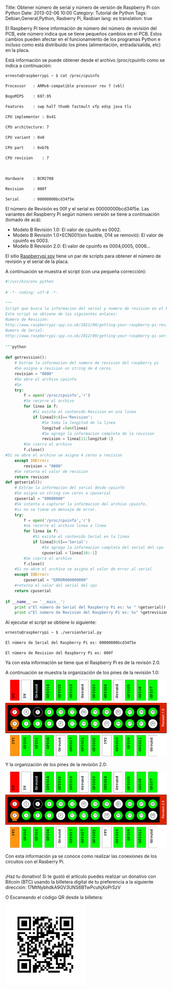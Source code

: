 Title: Obtener número de serial y número de versión de Raspberry Pi con Python
Date: 2013-02-06 10:00
Category: Tutorial de Python
Tags: Debian,General,Python, Rasberry Pi, Rasbian
lang: es
translation: true

El Raspberry Pi tiene información de número del número de revisión del PCB, este número indica que se tiene pequeños cambios en el PCB. Estos cambios pueden afectar en el funcionamiento de los programas Python e incluso como está distribuido los pines (alimentación, entrada/salida, etc) en la placa.

Está información se puede obtener desde el archivo /proc/cpuinfo como se indica a continuación:
```
ernesto@raspberrypi ~ $ cat /proc/cpuinfo 

Processor	: ARMv6-compatible processor rev 7 (v6l)

BogoMIPS	: 697.95

Features	: swp half thumb fastmult vfp edsp java tls 

CPU implementer	: 0x41

CPU architecture: 7

CPU variant	: 0x0

CPU part	: 0xb76

CPU revision	: 7



Hardware	: BCM2708

Revision	: 000f

Serial		: 00000000bcd34f5e

```

El número de Revisión es 00f y el serial es 00000000bcd34f5e.
Las variantes del Raspberry Pi según número versión se tiene a continuación (tomado de acá):

- Modelo B Revisión 1.0: El valor de cpuinfo es 0002.
- Modelo B Revisión 1.0+ECN001(sin fusible, D14 se removió): El valor de cpuinfo es 0003.
- Modelo B Revisión 2.0: El valor de cpuinfo es 0004,0005, 0006...

El sitio [Raspberrypi spy](https://www.raspberrypi-spy.co.uk/)  tiene un par de scripts para obtener el número de revisión y el serial de la placa.

A continuación se muestra el script (con una pequeña corrección):
```python
#!/usr/bin/env python

# -*- coding: utf-8 -*-

"""
Script que busca la informacion del serial y numero de revision en el Raspberry Pi.
Este script se obtiene de los siguientes enlaces:
Numero de Revision:
http://www.raspberrypi-spy.co.uk/2012/09/getting-your-raspberry-pi-revision-number-using-python/#more-574
Numero de Serial:
http://www.raspberrypi-spy.co.uk/2012/09/getting-your-raspberry-pi-serial-number-using-python/#more-570

"""python

def getrevision():
    # Extrae la informacion del numero de revision del raspberry pi
    #Se asigna a revision un string de 4 ceros.
    revision = "0000"
    #Se abre el archivo cpuinfo
    #Se 
    try:
        f = open('/proc/cpuinfo','r')
        #Se recorre el archivo
        for linea in f:
            #Si existe el contenido Revision en una linea
            if linea[0:8]=='Revision':
                #Se toma la longitud de la linea
                longitud =len(linea)
                #Se agrega la informacion completa de la revision
                revision = linea[11:longitud-1]
        #Se cierra el archivo
        f.close()
#Si no abre el archivo se asigna 4 ceros a revision
    except IOError:
        revision = "0000"
    #Se retorna el valor de revision
    return revision
def getserial():
    # Extrae la informacion del serial desde cpuinfo
    #Se asigna un string con ceros a cpuserial
    cpuserial = "00000000"
    #Se intenta a capturar la informacion del archivo cpuinfo,
    #si no se tiene un mensaje de error.
    try:
        f = open('/proc/cpuinfo','r')
        #se recorre el archivo linea a linea
        for linea in f:
            #Si existe el contenido Serial en la linea
            if linea[0:6]=='Serial':
                #Se agrega la informacion completa del serial del cpu
                cpuserial = linea[10:-1]
        #Se cierra el archivo
        f.close()
    #Si no abre el archivo se asigna el valor de error al serial
    except IOError:
        cpuserial = "ERROR000000000"
    #retorna el valor del serial del cpu
    return cpuserial

if __name__ == '__main__':
    print u"El número de Serial del Raspberry Pi es: %s " %getserial()
    print u"El número de Revision del Raspberry Pi es: %s" %getrevision()
```

Al ejecutar el script se obtiene lo siguiente:

```
ernesto@raspberrypi ~ $ ./versionSerial.py 

El número de Serial del Raspberry Pi es: 00000000bcd34f5e 

El número de Revision del Raspberry Pi es: 000f
```
Ya con esta información se tiene que el Raspberry Pi es de la revisón 2.0.

A continuación se muestra la organización de los pines de la revisión 1.0:

![](./images/obtenernumerodeserialynumerodeversionderaspberrypiconpython-1.png) 

Y la organización de los pines de la revisión 2.0:

![](./images/obtenernumerodeserialynumerodeversionderaspberrypiconpython-2.png) 

Con esta información ya se conoce como realizar las conexiones de los circuitos con el Rasberry Pi.

##  ##
¡Haz tu donativo!
Si te gustó el artículo puedes realizar un donativo con Bitcoin (BTC)
usando la billetera digital de tu preferencia a la siguiente
dirección: 17MtNybhdkA9GV3UNS6BTwPcuhjXoPrSzV

O Escaneando el código QR desde la billetera:

![17MtNybhdkA9GV3UNS6BTwPcuhjXoPrSzV](./images/17MtNybhdkA9GV3UNS6BTwPcuhjXoPrSzV.png)